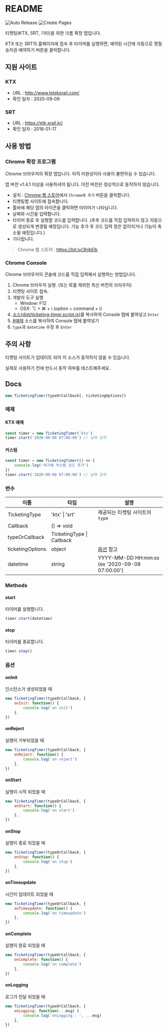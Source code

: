 # README

![Auto Release](https://github.com/divlook/ticketing-timer/workflows/Auto%20Release/badge.svg)
![Create Pages](https://github.com/divlook/ticketing-timer/workflows/Create%20Pages/badge.svg)

티켓팅(KTX, SRT, 기타)을 위한 크롬 확장 앱입니다.

KTX 또는 SRT의 홈페이지에 접속 후 타이머를 실행하면, 예약된 시간에 자동으로 명절 승차권 예약하기 버튼을 클릭합니다.

## 지원 사이트

### KTX

- URL : http://www.letskorail.com/
- 확인 일자 : 2020-09-09

### SRT

- URL : https://etk.srail.kr/
- 확인 일자 : 2018-01-17

## 사용 방법

### Chrome 확장 프로그램

Chrome 브라우저의 확장 앱입니다. 아직 미완성이라 사용이 불편하실 수 있습니다.

앱 버전 v1.4.1 이상을 사용하셔야 됩니다. 이전 버전은 정상적으로 동작하지 않습니다.

- 설치 : [Chrome 웹 스토어](https://chrome.google.com/webstore/detail/ticketing-timer/aglloefolpfdegbjigcdabgjonfdcmlh)에서 `Chrome에 추가` 버튼을 클릭합니다.
- 티켓팅할 사이트에 접속합니다.
- 툴바에 해당 앱의 아이콘을 클릭하면 타이머가 나타납니다.
- 날짜와 시간을 입력합니다.
- 타이머 종료 후 실행할 코드를 입력합니다. (추후 코드를 직접 입력하지 않고 자동으로 생성되게 변경될 예정입니다. 기능 추가 후 코드 입력 창은 없어지거나 기능이 축소될 예정입니다.)
- 기다립니다.

> Chrome 웹 스토어 : https://bit.ly/3hjbElk

### Chrome Console

Chrome 브라우저의 콘솔에 코드를 직접 입력해서 실행하는 방법입니다.

1. Chrome 브라우저 실행. (또는 IE를 제외한 최신 버전의 브라우저)
2. 티켓팅 사이트 접속.
3. 개발자 도구 실행
   - Window: F12
   - OSX: ⌥ + ⌘ + i (option + command + i)
4. [소스(dist/ticketing-timer.script.js)](./dist/ticketing-timer.script.js)를 복사하여 Console 탭에 붙여넣고 `Enter`
5. [#예제](#예제) 소스를 복사하여 Console 탭에 붙여넣기
6. `type`과 `datetime` 수정 후 `Enter`

## 주의 사항

티켓팅 사이트가 업데이트 되어 이 소스가 동작하지 않을 수 있습니다.

실제로 사용하기 전에 반드시 동작 여부를 테스트해주세요.

## Docs

```js
new TicketingTimer(typeOrCallback[, ticketingOptions])
```

### 예제

#### KTX 예매

```js
const timer = new TicketingTimer('ktx')
timer.start('2020-09-08 07:00:00') // 날짜 입력
```

#### 커스텀

```js
const timer = new TicketingTimer(() => {
    console.log('여기에 커스텀 코드 추가')
})
timer.start('2020-09-08 07:00:00') // 날짜 입력
```

### 변수

| 이름 | 타입 | 설명 |
| - | - | - |
| TicketingType | 'ktx' \| 'srt' | 제공되는 티켓팅 사이트의 `type` |
| Callback | () => void | |
| typeOrCallback | TicketingType \| Callback | |
| ticketingOptions | object | [옵션](#옵션) 참고 |
| datetime | string | YYYY-MM-DD HH:mm:ss (ex '2020-09-08 07:00:00') |

### Methods

#### start

타이머를 실행합니다.

```js
timer.start(datetime)
```

#### stop

타이머를 종료합니다.

```js
timer.stop()
```

### 옵션

#### onInit

인스턴스가 생성되었을 때

```js
new TicketingTimer(typeOrCallback, {
    onInit: function() {
        console.log('on init')
    },
})
```

#### onReject

실행이 거부되었을 때

```js
new TicketingTimer(typeOrCallback, {
    onReject: function() {
        console.log('on reject')
    },
})
```

#### onStart

실행이 시작 되었을 때

```js
new TicketingTimer(typeOrCallback, {
    onStart: function() {
        console.log('on start')
    },
})
```

#### onStop

실행이 종료 되었을 때

```js
new TicketingTimer(typeOrCallback, {
    onStop: function() {
        console.log('on stop')
    },
})
```

#### onTimeupdate

시간이 업데이트 되었을 때

```js
new TicketingTimer(typeOrCallback, {
    onTimeupdate: function() {
        console.log('on timeupdate')
    },
})
```

#### onComplete

실행이 완료 되었을 때

```js
new TicketingTimer(typeOrCallback, {
    onComplete: function() {
        console.log('on complete')
    },
})
```

#### onLogging

로그가 전달 되었을 때

```js
new TicketingTimer(typeOrCallback, {
    onLogging: function(...msg) {
        console.log('onLogging : ', ...msg)
    },
})
```
